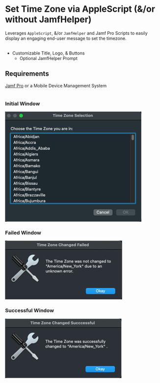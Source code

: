 # Set Time Zone via AppleScript (&/or without JamfHelper)

Leverages `AppleScript`, &/or `JamfHelper` and Jamf Pro Scripts to easily display an engaging end-user message to set the timezone.
<br />
<br />
- Customizable Title, Logo, & Buttons
  - Optional JamfHelper Prompt

## Requirements 
[Jamf Pro](https://www.jamf.com/) or a Mobile Device Management System
<br />
<br />


### Initial Window
<img src="https://github.com/cocopuff2u/Jamf-Scripts/blob/84457f9da900fc5f54a5968825ab2b1fd96dfdf9/Set%20Time%20Zone/firstwindow.png">


### Failed Window
<img src="https://github.com/cocopuff2u/Jamf-Scripts/blob/84457f9da900fc5f54a5968825ab2b1fd96dfdf9/Set%20Time%20Zone/failurewindow.png">


### Successful Window
<img src="https://github.com/cocopuff2u/Jamf-Scripts/blob/84457f9da900fc5f54a5968825ab2b1fd96dfdf9/Set%20Time%20Zone/successfulwindow.png">
